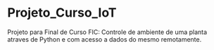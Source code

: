 # Projeto_Curso_IoT
Projeto para Final de Curso FIC: Controle de ambiente de uma planta atraves de Python e com acesso a dados do mesmo remotamente.
